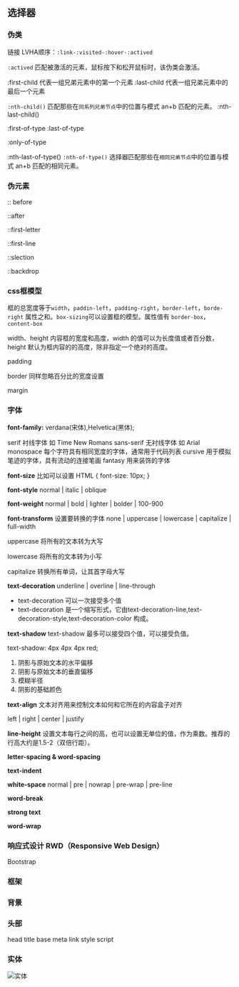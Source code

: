 ## 选择器
### 伪类

链接
LVHA顺序：`:link-:visited-:hover-:actived`

`:actived` 匹配被激活的元素，鼠标按下和松开鼠标时，该伪类会激活。

:first-child 代表一组兄弟元素中的第一个元素
:last-child  代表一组兄弟元素中的最后一个元素

`:nth-child()` 匹配那些在`同系列兄弟节点`中的位置与模式 an+b 匹配的元素。
:nth-last-child() 

:first-of-type
:last-of-type 

:only-of-type

:nth-last-of-type()
`:nth-of-type()`  选择器匹配那些在`相同兄弟节点`中的位置与模式 an+b 匹配的相同元素。

### 伪元素

:: before

::after

::first-letter

::first-line

::slection

::backdrop


### css框模型

框的总宽度等于`width`，`paddin-left`，`padding-right`，`border-left`，`borde-right` 属性之和。`box-sizing`可以设置框的模型。属性值有 `border-box`，`content-box`

width、height
内容框的宽度和高度，width 的值可以为长度值或者百分数，height 默认为框内容的的高度，除非指定一个绝对的高度。

padding


border
同样忽略百分比的宽度设置

margin

### 字体

**font-family:** verdana(宋体),Helvetica(黑体);

serif 衬线字体 如 Time New Romans
sans-serif 无衬线字体 如 Arial
monospace  每个字符具有相同宽度的字体，通常用于代码列表
cursive 用于模拟笔迹的字体，具有流动的连接笔画
fantasy 用来装饰的字体



**font-size** 
比如可以设置
HTML {
    font-size: 10px;
}

**font-style** 
normal | italic | oblique

**font-weight**
normal | bold | lighter | bolder | 100-900

**font-transform** 设置要转换的字体
none | uppercase | lowercase | capitalize | full-width 

uppercase 将所有的文本转为大写

lowercase 将所有的文本转为小写

capitalize 转换所有单词，让其首字母大写

**text-decoration**
underline | overline | line-through

- text-decoration  可以一次接受多个值
- text-decoration   是一个缩写形式，它由text-decoration-line,text-decoration-style,text-decoration-color 构成。

**text-shadow**
text-shadow 最多可以接受四个值，可以接受负值。

text-shadow: 4px 4px 4px red;
1. 阴影与原始文本的水平偏移
2. 阴影与原始文本的垂直偏移
3. 模糊半径
4. 阴影的基础颜色

**text-align**
文本对齐用来控制文本如何和它所在的内容盒子对齐

left | right | center | justify

**line-height**
设置文本每行之间的高，也可以设置无单位的值，作为乘数。推荐的行高大约是1.5-2（双倍行距）。

**letter-spacing & word-spacing**

**text-indent**

**white-space**
normal | pre | nowrap | pre-wrap | pre-line

**word-break**

**strong text**

**word-wrap**

### 响应式设计 RWD（Responsive Web Design）

Bootstrap

### 框架

### 背景

### 头部

head title base meta link style script 

### 实体

![实体][1]

  [1]: http://ww1.sinaimg.cn/large/0068As3sgy1ftd7xcasqmj30sh0iuab5.jpg